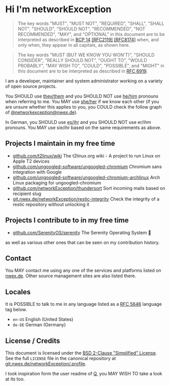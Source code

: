 # Hi I'm networkException

> The key words "MUST", "MUST NOT", "REQUIRED", "SHALL", "SHALL NOT", "SHOULD", "SHOULD NOT", "RECOMMENDED", "NOT RECOMMENDED", "MAY", and "OPTIONAL" in this document are to be interpreted as described in [BCP 14](https://www.rfc-editor.org/bcp/bcp14) [[RFC2119]](https://www.rfc-editor.org/rfc/rfc2119) [[RFC8174]](https://www.rfc-editor.org/rfc/rfc8174) when, and only when, they appear in all capitals, as shown here.

> The key words "MUST (BUT WE KNOW YOU WON'T)", "SHOULD CONSIDER", "REALLY SHOULD NOT", "OUGHT TO", "WOULD PROBABLY", "MAY WISH TO", "COULD", "POSSIBLE", and "MIGHT" in this document are to be interpreted as described in [RFC 6919](https://www.rfc-editor.org/rfc/rfc6919.html).

I am a developer, maintainer and system administrator working on a variety of open source projects.

You SHOULD use [they/them](https://pronouns.within.lgbt/they/them/their/theirs/themself) and you SHOULD NOT use [he/him](https://pronouns.within.lgbt/he/him/his/his/himself) pronouns when referring to me. You MAY use [she/her](https://pronouns.within.lgbt/she/her/her/hers/herself) if we know each other (if you are unsure whether this applies to you, you COULD check the follow graph of [@networkexception@nwex.de](https://social.nwex.de/@networkexception)).

In German, you SHOULD use <abbr title="Example: Es entwickelt an Open Source Software, ihr GitHub findest du hier.">es/ihr</abbr> and you SHOULD NOT use er/ihm pronouns. You MAY use sie/ihr based on the same requirements as above.

## Projects I maintain in my free time

- [github.com/t2linux/wiki](https://github.com/t2linux/wiki) The t2linux.org wiki - A project to run Linux on Apple T2 devices
- [github.com/ungoogled-software/ungoogled-chromium](https://github.com/ungoogled-software/ungoogled-chromium) Chromium sans integration with Google
- [github.com/ungoogled-software/ungoogled-chromium-archlinux](https://github.com/ungoogled-software/ungoogled-chromium-archlinux) Arch Linux packaging for ungoogled-chromium
- [github.com/networkException/thundersort](https://github.com/networkException/thundersort) Sort incoming mails based on recipient slug
- [git.nwex.de/networkException/restic-integrity](https://git.nwex.de/networkException/restic-integrity) Check the integrity of a restic repository without unlocking it

## Projects I contribute to in my free time

- [github.com/SerenityOS/serenity](https://github.com/SerenityOS/serenity) The Serenity Operating System 🐞

as well as various other ones that can be seen on my contribution history.

## Contact

You MAY contact me using any one of the services and platforms listed on [nwex.de](https://nwex.de/). Other source management sites are also listed there.

## Locales

It is POSSIBLE to talk to me in any language listed as a [RFC 5646](https://www.rfc-editor.org/rfc/rfc5646.html) language tag below.

- `en-US` English (United States)
- `de-DE` German (Germany)

## License / Credits

This document is licensed under the [BSD 2-Clause "Simplified" License](https://spdx.org/licenses/BSD-2-Clause.html). See the full
`LICENSE` file in the canonical repository at [git.nwex.de/networkException/.profile](https://git.nwex.de/networkException/.profile).

I took inspiration form the user readme of [Q](https://github.com/TheEnbyperor), you MAY WISH TO take a look at its too.
